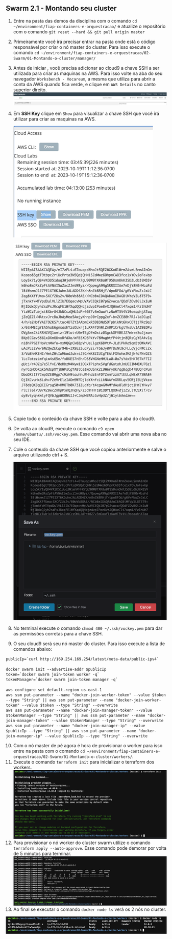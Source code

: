 ## Swarm 2.1 - Montando seu cluster


1. Entre na pasta das demos da disciplina com o comando `cd ~/environment/fiap-containers-e-orquestracao/` e atualize o repositório com o comando `git reset --hard && git pull origin master`
2. Primeiramente você irá precisar entrar na pasta onde está o código responsável por criar o nó master do cluster. Para isso execute o comando `cd ~/environment/fiap-containers-e-orquestracao/02-Swarm/01-Montando-o-cluster/manager/`
3. Antes de iniciar , você precisa adicionar ao cloud9 a chave SSH a ser utilizada para criar as maquinas na AWS. Para isso volte na aba do seu navegador `Worksbench - Vocareum`, a mesma que utiliza para abrir a conta da AWS quando fica verde, e clique em `AWS Details` no canto superior direito.
   ![](img/5.png)
4. Em <b>SSH Key</b> clique em `Show` para visualizar a chave SSH que você irá utilizar para criar as maquinas na AWS.
   
   ![](img/6.png)

   ![](img/7.png)
5. Copie todo o conteúdo da chave SSH e volte para a aba do cloud9.
6. De volta ao cloud9, execute o comando `c9 open /home/ubuntu/.ssh/vockey.pem`. Esse comando vai abrir uma nova aba no seu IDE.
7. Cole o conteudo da chave SSH que você copiou anteriormente e salve o arquivo utilizando ctrl + S.
   
   ![](img/8.png)
8. No terminal execute o comando `chmod 400 ~/.ssh/vockey.pem` para dar as permissões corretas para a chave SSH.
9.  O seu cloud9 será seu nó master do cluster. Para isso execute a lista de comandos abaixo:
``` shell
publicIp=`curl http://169.254.169.254/latest/meta-data/public-ipv4`

docker swarm init --advertise-addr $publicIp
token=`docker swarm join-token worker -q`
tokenManager=`docker swarm join-token manager -q`

aws configure set default.region us-east-1
aws ssm put-parameter --name "docker-join-worker-token" --value $token --type "String" || aws ssm put-parameter --name "docker-join-worker-token" --value $token --type "String" --overwrite
aws ssm put-parameter --name "docker-join-manager-token" --value $tokenManager --type "String" || aws ssm put-parameter --name "docker-join-manager-token" --value $tokenManager --type "String" --overwrite
aws ssm put-parameter --name "docker-join-manager-ip" --value $publicIp --type "String" || aws ssm put-parameter --name "docker-join-manager-ip" --value $publicIp --type "String" --overwrite
```
10. Com o nó master de pé agora é hora de provisionar o worker para isso entre na pasta com o comando `cd ~/environment/fiap-containers-e-orquestracao/02-Swarm/01-Montando-o-cluster/workers/`.
11. Execute o comando `terraform init` para inicializar o terraform dos workers.
   ![](img/3.png)
12. Para provisionar o nó worker do cluster swarm utilize o comando `terraform apply --auto-approve`. Esse comando pode demorar por volta de 5 minutos para terminar.
   ![](img/4.png)
13. Ao final se executar o comando `docker node ls` verá os 2 nós no cluster.
   
   ![](img/10.png)
